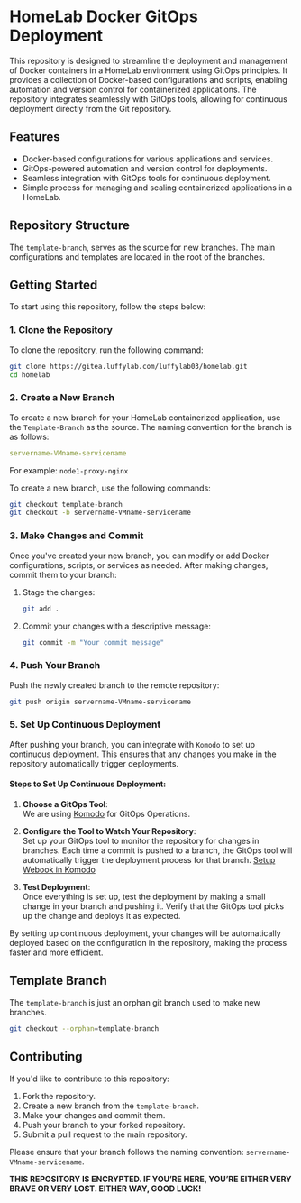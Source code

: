 # HomeLab Docker GitOps Deployment

This repository is designed to streamline the deployment and management of Docker containers in a HomeLab environment using GitOps principles. It provides a collection of Docker-based configurations and scripts, enabling automation and version control for containerized applications. The repository integrates seamlessly with GitOps tools, allowing for continuous deployment directly from the Git repository.

## Features

- Docker-based configurations for various applications and services.
- GitOps-powered automation and version control for deployments.
- Seamless integration with GitOps tools for continuous deployment.
- Simple process for managing and scaling containerized applications in a HomeLab.

## Repository Structure

The `template-branch`, serves as the source for new branches. The main configurations and templates are located in the root of the branches.

## Getting Started

To start using this repository, follow the steps below:

### 1. Clone the Repository

To clone the repository, run the following command:

```bash
git clone https://gitea.luffylab.com/luffylab03/homelab.git
cd homelab
```
### 2. Create a New Branch

To create a new branch for your HomeLab containerized application, use the `Template-Branch` as the source. The naming convention for the branch is as follows:

```yaml
servername-VMname-servicename
```

For example: `node1-proxy-nginx`


To create a new branch, use the following commands:

```bash
git checkout template-branch
git checkout -b servername-VMname-servicename
```

### 3. Make Changes and Commit

Once you've created your new branch, you can modify or add Docker configurations, scripts, or services as needed. After making changes, commit them to your branch:

1. Stage the changes:

    ```bash
    git add .
    ```

2. Commit your changes with a descriptive message:

    ```bash
    git commit -m "Your commit message"
    ```

### 4. Push Your Branch

Push the newly created branch to the remote repository:

```bash
git push origin servername-VMname-servicename
```

### 5. Set Up Continuous Deployment

After pushing your branch, you can integrate with `Komodo` to set up continuous deployment. This ensures that any changes you make in the repository automatically trigger deployments.

#### Steps to Set Up Continuous Deployment:

1. **Choose a GitOps Tool**:  
   We are using [Komodo](https://komo.do/docs/intro) for GitOps Operations.

2. **Configure the Tool to Watch Your Repository**:  
   Set up your GitOps tool to monitor the repository for changes in branches. Each time a commit is pushed to a branch, the GitOps tool will automatically trigger the deployment process for that branch.
   [Setup Webook in Komodo](https://komo.do/docs/webhooks)

3. **Test Deployment**:  
   Once everything is set up, test the deployment by making a small change in your branch and pushing it. Verify that the GitOps tool picks up the change and deploys it as expected.

By setting up continuous deployment, your changes will be automatically deployed based on the configuration in the repository, making the process faster and more efficient.

## Template Branch

The `template-branch` is just an orphan git branch used to make new branches.

```bash
git checkout --orphan=template-branch
```

## Contributing

If you'd like to contribute to this repository:

1. Fork the repository.
2. Create a new branch from the `template-branch`.
3. Make your changes and commit them.
4. Push your branch to your forked repository.
5. Submit a pull request to the main repository.

Please ensure that your branch follows the naming convention: `servername-VMname-servicename`.




**THIS REPOSITORY IS ENCRYPTED. IF YOU’RE HERE, YOU’RE EITHER VERY BRAVE OR VERY LOST. EITHER WAY, GOOD LUCK!**
